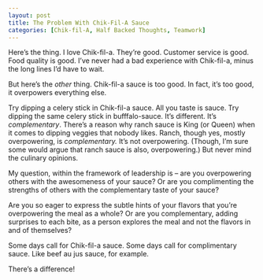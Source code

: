 ```yaml
---
layout: post
title: The Problem With Chik-Fil-A Sauce
categories: [Chik-fil-A, Half Backed Thoughts, Teamwork]
---
```

Here&#8217;s the thing. I love Chik-fil-a. They&#8217;re good. Customer service is good. Food quality is good. I&#8217;ve never had a bad experience with Chik-fil-a, minus the long lines I&#8217;d have to wait.

But here&#8217;s the _other_ thing. Chik-fil-a sauce is too good. In fact, it&#8217;s too good, it overpowers everything else. 

Try dipping a celery stick in Chik-fil-a sauce. All you taste is sauce. Try dipping the same celery stick in bufffalo-sauce. It&#8217;s different. It&#8217;s _complementary_. There&#8217;s a reason why ranch sauce is King (or Queen) when it comes to dipping veggies that nobody likes. Ranch, though yes, mostly overpowering, is _complementary._ It&#8217;s not overpowering. (Though, I&#8217;m sure some would argue that ranch sauce is also, overpowering.) But never mind the culinary opinions.

My question, within the framework of leadership is &#8211; are you overpowering others with the awesomeness of your sauce? Or are you complimenting the strengths of others with the complementary taste of your sauce?

Are you so eager to express the subtle hints of your flavors that you&#8217;re overpowering the meal as a whole? Or are you complementary, adding surprises to each bite, as a person explores the meal and not the flavors in and of themselves?

Some days call for Chik-fil-a sauce. Some days call for complimentary sauce. Like beef au jus sauce, for example.

There&#8217;s a difference!